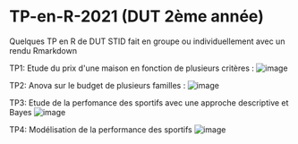 # TP-en-R-2021 (DUT 2ème année) 
Quelques TP en R de DUT STID fait en groupe ou individuellement avec un rendu Rmarkdown 

TP1: Etude du prix d'une maison en fonction de plusieurs critères : 
![image](https://user-images.githubusercontent.com/77342727/197974990-7212301d-b8ed-4aff-b5e6-643e1f9d7402.png)



TP2: Anova sur le budget de plusieurs familles :
![image](https://user-images.githubusercontent.com/77342727/197974853-b86b4729-0c25-4a1f-95d0-a30ca66e6896.png)


TP3: Etude de la perfomance des sportifs avec une approche descriptive et Bayes
![image](https://user-images.githubusercontent.com/77342727/197975857-d1a6d34c-6566-494c-b93a-7cf2fcadbc5c.png)

TP4: Modélisation de la performance des sportifs
![image](https://user-images.githubusercontent.com/77342727/198058147-73c5d744-0522-49c8-a220-0e62fa67ebe4.png)

